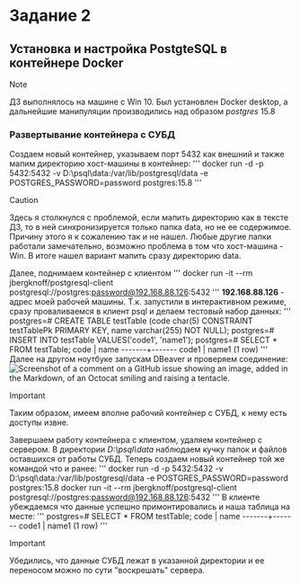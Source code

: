 # Задание 2
## Установка и настройка PostgteSQL в контейнере Docker
> [!NOTE]
> ДЗ выполнялось на машине с Win 10. Был установлен Docker desktop, а дальнейшие манипуляции производились над образом *postgres* 15.8
### Развертывание контейнера с СУБД
Создаем новый контейнер, указываем порт 5432 как внешний и также мапим директорию хост-машины в контейнер:
'''
docker run -d -p 5432:5432 -v D:\psql\data:/var/lib/postgresql/data -e POSTGRES_PASSWORD=password postgres:15.8
'''
> [!CAUTION]
> Здесь я столкнулся с проблемой, если мапить директорию как в тексте ДЗ, то в ней синхронизируется только папка data, но не ее содержимое. Причину этого я к сожалению так и не нашел. Любые другие папки работали замечательно, возможно проблема в том что хост-машина - Win. В итоге нашел вариант мапить сразу директорию data.

Далее, поднимаем контейнер с клиентом
'''
docker run -it --rm jbergknoff/postgresql-client postgresql://postgres:password@192.168.88.126:5432
'''
**192.168.88.126** - адрес моей рабочей машины.
Т.к. запустили в интерактивном режиме, сразу проваливаемся в клиент psql и делаем тестовый набор данных:
'''
postgres=# CREATE TABLE testTable (code char(5) CONSTRAINT testTablePk PRIMARY KEY, name varchar(255) NOT NULL);
postgres=# INSERT INTO testTable VALUES('code1', 'name1');
postgres=# SELECT * FROM testTable;
 code  | name
-------+-------
 code1 | name1
(1 row)
'''
Далее на другом ноутбуке запускам DBeaver и проверяем соединение:
![Screenshot of a comment on a GitHub issue showing an image, added in the Markdown, of an Octocat smiling and raising a tentacle.](https://myoctocat.com/assets/images/base-octocat.svg)
> [!IMPORTANT]
> Таким образом, имеем вполне рабочий контейнер с СУБД, к нему есть доступы извне.

Завершаем работу контейнера с клиентом, удаляем контейнер с сервером. В директории *D:\psql\data* наблюдаем кучку папок и файлов оставшихся от работы СУБД. Теперь создаем новый контейнер той же командой что и ранее:
'''
docker run -d -p 5432:5432 -v D:\psql\data:/var/lib/postgresql/data -e POSTGRES_PASSWORD=password postgres:15.8
docker run -it --rm jbergknoff/postgresql-client postgresql://postgres:password@192.168.88.126:5432
'''
В клиенте убеждаемся что данные успешно примонтировались и наша таблица на месте:
'''
postgres=# SELECT * FROM testTable;
 code  | name
-------+-------
 code1 | name1
(1 row)
'''
> [!IMPORTANT]
> Убедились, что данные СУБД лежат в указанной директории и ее переносом можно по сути "воскрешать" сервера.
